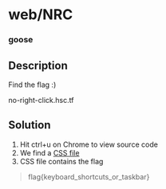 # web/NRC
### goose

## Description
Find the flag :)

no-right-click.hsc.tf

## Solution
1. Hit ctrl+u on Chrome to view source code
2. We find a [CSS file](https://no-right-click.hsc.tf/useless-file.css)
3. CSS file contains the flag

> flag{keyboard_shortcuts_or_taskbar}